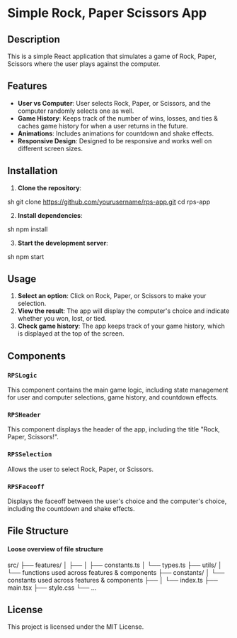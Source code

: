 # Simple Rock, Paper Scissors App

## Description
This is a simple React application that simulates a game of Rock, Paper, Scissors where the user plays against the computer.

## Features

- **User vs Computer**: User selects Rock, Paper, or Scissors, and the computer randomly selects one as well.
- **Game History**: Keeps track of the number of wins, losses, and ties & caches game history for when a user returns in the future.
- **Animations**: Includes animations for countdown and shake effects.
- **Responsive Design**: Designed to be responsive and works well on different screen sizes.

## Installation

1. **Clone the repository**:

sh
git clone https://github.com/yourusername/rps-app.git
cd rps-app

2. **Install dependencies**:

sh
npm install

3. **Start the development server**:

sh
npm start


## Usage

1. **Select an option**: Click on Rock, Paper, or Scissors to make your selection.
2. **View the result**: The app will display the computer's choice and indicate whether you won, lost, or tied.
3. **Check game history**: The app keeps track of your game history, which is displayed at the top of the screen.

## Components

### `RPSLogic`

This component contains the main game logic, including state management for user and computer selections, game history, and countdown effects.

### `RPSHeader`

This component displays the header of the app, including the title "Rock, Paper, Scissors!".

### `RPSSelection`

Allows the user to select Rock, Paper, or Scissors.

### `RPSFaceoff`

Displays the faceoff between the user's choice and the computer's choice, including the countdown and shake effects.

## File Structure
#### Loose overview of file structure

src/
├── features/
│ ├── 
│ ├──  constants.ts
│ └── types.ts
├── utils/
│ └── functions used across features & components
├── constants/
│ └── constants used across features & components
├── 
│ └── index.ts
├── main.tsx
├── style.css
└── ...


## License

This project is licensed under the MIT License.
